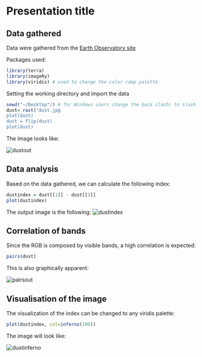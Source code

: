 # Presentation title

## Data gathered 

Data were gathered from the [Earth Observatory site](https://earthobservatory.nasa.gov/)

Packages used: 

```r
library(terra)
library(imageRy)
library(viridis) # used to change the color ramp palette
```

Setting the working directory and import the data

```r
sewd("~/Desktop"/) # for Windows users change the back slash\ to slash /
dust= rast("dust.jpg
plot(dust)
dust = flip(dust)
plot(dust)
```

The image looks like:

![dustout](https://github.com/user-attachments/assets/c9e950e6-05ad-463c-89bc-b2d81a808b7d)

## Data analysis 

Based on the data gathered, we can calculate the following index: 

```r
dustindex = dust[[1]] - dust[[3]]
plot(dustindex)
```

The output image is the following: 
![dustindex](https://github.com/user-attachments/assets/1d99d740-0f43-4f7a-b50f-a0ddb78321fe)

## Correlation of bands 

Since the RGB is composed by visible bands, a high correlation is expected:

```r
pairs(dust)
```

This is also graphically apparent:

![pairsout](https://github.com/user-attachments/assets/c16c84dd-dc4f-42f9-be48-75a9d3b17a4e)

## Visualisation of the image 

The visualization of the index can be changed to any viridis palette:

``` r
plot(dustindex, col=inferno(100))
```

The image will look like:

![dustinferno](https://github.com/user-attachments/assets/f871cc40-afb8-4d0b-9ce0-b3d6bcb7ace0)
